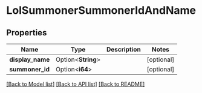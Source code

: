 # LolSummonerSummonerIdAndName

## Properties

Name | Type | Description | Notes
------------ | ------------- | ------------- | -------------
**display_name** | Option<**String**> |  | [optional]
**summoner_id** | Option<**i64**> |  | [optional]

[[Back to Model list]](../README.md#documentation-for-models) [[Back to API list]](../README.md#documentation-for-api-endpoints) [[Back to README]](../README.md)


